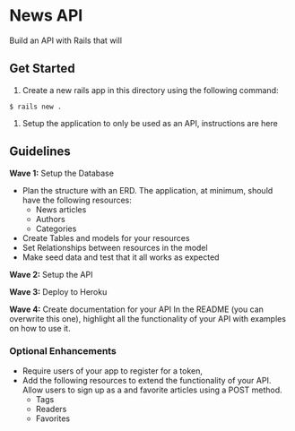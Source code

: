 # News API

Build an API with Rails that will  


## Get Started
1. Create a new rails app in this directory using the following command:
```
$ rails new .
```

1. Setup the application to only be used as an API, instructions are here


## Guidelines
**Wave 1:** Setup the Database
- Plan the structure with an ERD. The application, at minimum, should have the following resources:
  - News articles
  - Authors
  - Categories
- Create Tables and models for your resources
- Set Relationships between resources in the model
- Make seed data and test that it all works as expected

**Wave 2:** Setup the API

**Wave 3:** Deploy to Heroku

**Wave 4:** Create documentation for your API
In the README (you can overwrite this one), highlight all the functionality of your API with examples on how to use it.

### Optional Enhancements
- Require users of your app to register for a token,
- Add the following resources to extend the functionality of your API. Allow users to sign up as a and favorite articles using a POST method.
  - Tags
  - Readers
  - Favorites
